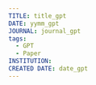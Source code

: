 ```yaml
---
TITLE: title_gpt
DATE: yymm_gpt
JOURNAL: journal_gpt
tags:
  - GPT
  - Paper
INSTITUTION: 
CREATED DATE: date_gpt
---
```



